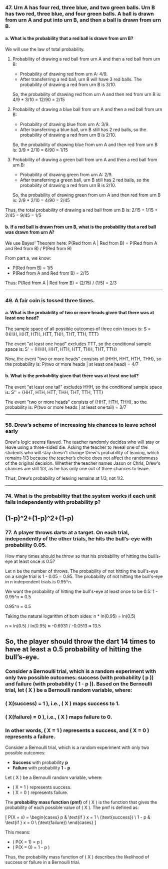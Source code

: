 ### 47. Urn A has four red, three blue, and two green balls. Urn B has two red, three blue, and four green balls. A ball is drawn from urn A and put into urn B, and then a ball is drawn from urn B.

#### a. What is the probability that a red ball is drawn from urn B?
We will use the law of total probability.

1. Probability of drawing a red ball from urn A and then a red ball from urn B:
   - Probability of drawing red from urn A: 4/9.
   - After transferring a red ball, urn B will have 3 red balls. The probability of drawing a red from urn B is 3/10.

   So, the probability of drawing red from urn A and then red from urn B is:
   4/9 * 3/10 = 12/90 = 2/15

2. Probability of drawing a blue ball from urn A and then a red ball from urn B:
   - Probability of drawing blue from urn A: 3/9.
   - After transferring a blue ball, urn B still has 2 red balls, so the probability of drawing a red from urn B is 2/10.

   So, the probability of drawing blue from urn A and then red from urn B is:
   3/9 * 2/10 = 6/90 = 1/15

3. Probability of drawing a green ball from urn A and then a red ball from urn B:
   - Probability of drawing green from urn A: 2/9.
   - After transferring a green ball, urn B still has 2 red balls, so the probability of drawing a red from urn B is 2/10.

   So, the probability of drawing green from urn A and then red from urn B is:
   2/9 * 2/10 = 4/90 = 2/45

Thus, the total probability of drawing a red ball from urn B is:
2/15 + 1/15 + 2/45 = 9/45 = 1/5

#### b. If a red ball is drawn from urn B, what is the probability that a red ball was drawn from urn A?
We use Bayes' Theorem here:
P(Red from A | Red from B) = P(Red from A and Red from B) / P(Red from B)

From part a, we know:
- P(Red from B) = 1/5
- P(Red from A and Red from B) = 2/15

Thus:
P(Red from A | Red from B) = (2/15) / (1/5) = 2/3

---
### 49. A fair coin is tossed three times.

#### a. What is the probability of two or more heads given that there was at least one head?
The sample space of all possible outcomes of three coin tosses is:
S = {HHH, HHT, HTH, HTT, THH, THT, TTH, TTT}

The event "at least one head" excludes TTT, so the conditional sample space is:
S' = {HHH, HHT, HTH, HTT, THH, THT, TTH}

Now, the event "two or more heads" consists of {HHH, HHT, HTH, THH}, so the probability is:
P(two or more heads | at least one head) = 4/7

#### b. What is the probability given that there was at least one tail?
The event "at least one tail" excludes HHH, so the conditional sample space is:
S'' = {HHT, HTH, HTT, THH, THT, TTH, TTT}

The event "two or more heads" consists of {HHT, HTH, THH}, so the probability is:
P(two or more heads | at least one tail) = 3/7

---

### 58. Drew’s scheme of increasing his chances to leave school early

Drew's logic seems flawed. The teacher randomly decides who will stay or leave using a three-sided die. Asking the teacher to reveal one of the students who will stay doesn't change Drew's probability of leaving, which remains 1/3 because the teacher’s choice does not affect the randomness of the original decision. Whether the teacher names Jason or Chris, Drew's chances are still 1/3, as he has only one out of three chances to leave.

Thus, Drew’s probability of leaving remains at 1/3, not 1/2.

---

### 74. What is the probability that the system works if each unit fails independently with probability p?

(1-p)^2+(1-p)^2+(1-p)
---

### 77. A player throws darts at a target. On each trial, independently of the other trials, he hits the bull’s-eye with probability 0.05.

How many times should he throw so that his probability of hitting the bull’s-eye at least once is 0.5?

Let n be the number of throws. The probability of not hitting the bull's-eye on a single trial is 1 - 0.05 = 0.95. The probability of not hitting the bull's-eye in n independent trials is 0.95^n.

We want the probability of hitting the bull's-eye at least once to be 0.5:
1 - 0.95^n = 0.5

0.95^n = 0.5

Taking the natural logarithm of both sides:
n * ln(0.95) = ln(0.5)

n = ln(0.5) / ln(0.95) ≈ -0.6931 / -0.0513 ≈ 13.5

So, the player should throw the dart **14 times** to have at least a 0.5 probability of hitting the bull’s-eye.
---

### Consider a Bernoulli trial, which is a random experiment with only two possible outcomes: success (with probability ( p )) and failure (with probability ( 1 - p )). Based on the Bernoulli trial, let ( X ) be a Bernoulli random variable, where:

### ( X(success) = 1 ), i.e., ( X ) maps success to 1.
### ( X(failure) = 0 ), i.e., ( X ) maps failure to 0.
### In other words, ( X = 1 ) represents a success, and ( X = 0 ) represents a failure.
 Consider a Bernoulli trial, which is a random experiment with only two possible outcomes:

- **Success** with probability **p**
- **Failure** with probability **1 - p**

Let \( X \) be a Bernoulli random variable, where:
- \( X = 1 \) represents success.
- \( X = 0 \) represents failure.

The **probability mass function (pmf)** of \( X \) is the function that gives the probability of each possible value of \( X \). The pmf is defined as:

\[
P(X = x) = 
\begin{cases}
p & \text{if } x = 1 \ (\text{success}) \\
1 - p & \text{if } x = 0 \ (\text{failure})
\end{cases}
\]

This means:
- \( P(X = 1) = p \)
- \( P(X = 0) = 1 - p \)

Thus, the probability mass function of \( X \) describes the likelihood of success or failure in a Bernoulli trial.
